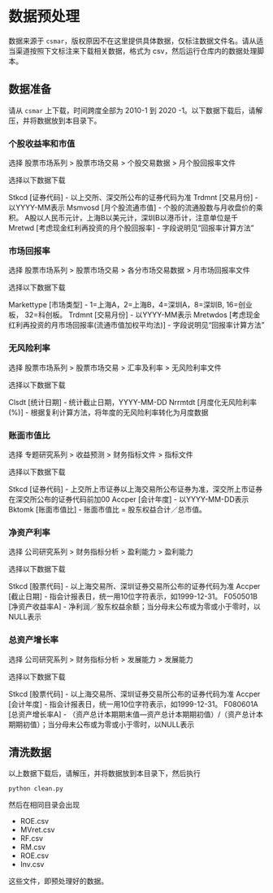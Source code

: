 # 数据预处理

数据来源于 `csmar`，版权原因不在这里提供具体数据，仅标注数据文件名。请从适当渠道按照下文标注来下载相关数据，格式为 csv，然后运行仓库内的数据处理脚本。

## 数据准备

请从 `csmar` 上下载，时间跨度全部为 2010-1 到 2020 -1。以下数据下载后，请解压，并将数据放到本目录下。

### 个股收益率和市值

选择 股票市场系列 > 股票市场交易 > 个股交易数据 > 月个股回报率文件

选择以下数据下载

Stkcd [证券代码] - 以上交所、深交所公布的证券代码为准
Trdmnt [交易月份] - 以YYYY-MM表示
Msmvosd [月个股流通市值] - 个股的流通股数与月收盘价的乘积。 A股以人民币元计，上海B以美元计，深圳B以港币计，注意单位是千
Mretwd [考虑现金红利再投资的月个股回报率] - 字段说明见“回报率计算方法”

### 市场回报率

选择 股票市场系列 > 股票市场交易 > 各分市场交易数据 > 月市场回报率文件

选择以下数据下载

Markettype [市场类型] - 1=上海A，2=上海B，4=深圳A，8=深圳B,  16=创业板， 32=科创板。
Trdmnt [交易月份] - 以YYYY-MM表示
Mretwdos [考虑现金红利再投资的月市场回报率(流通市值加权平均法)] - 字段说明见“回报率计算方法”

### 无风险利率

选择 股票市场系列 > 股票市场交易 > 汇率及利率 > 无风险利率文件

选择以下数据下载

Clsdt [统计日期] - 统计截止日期，YYYY-MM-DD
Nrrmtdt [月度化无风险利率(%)] - 根据复利计算方法，将年度的无风险利率转化为月度数据

### 账面市值比

选择 专题研究系列 > 收益预测 > 财务指标文件 > 指标文件

选择以下数据下载

Stkcd [证券代码] - 上交所上市证券以上海交易所公布证券为准，深交所上市证券在深交所公布的证券代码前加00
Accper [会计年度] - 以YYYY-MM-DD表示
Bktomk [账面市值比] - 账面市值比 = 股东权益合计／总市值。

### 净资产利率

选择 公司研究系列 > 财务指标分析 > 盈利能力 > 盈利能力

选择以下数据下载

Stkcd [股票代码] - 以上海交易所、深圳证券交易所公布的证券代码为准
Accper [截止日期] - 指会计报表日，统一用10位字符表示，如1999-12-31。
F050501B [净资产收益率A] - 净利润／股东权益余额；当分母未公布或为零或小于零时，以NULL表示

### 总资产增长率

选择 公司研究系列 > 财务指标分析 > 发展能力 > 发展能力

选择以下数据下载

Stkcd [股票代码] - 以上海交易所、深圳证券交易所公布的证券代码为准
Accper [会计年度] - 指会计报表日，统一用10位字符表示，如1999-12-31。
F080601A [总资产增长率A] - （资产总计本期期末值—资产总计本期期初值）/（资产总计本期期初值）；当分母未公布或为零或小于零时，以NULL表示

## 清洗数据

以上数据下载后，请解压，并将数据放到本目录下，然后执行

```shell
python clean.py
```

然后在相同目录会出现 

+ ROE.csv 
+ MVret.csv
+ RF.csv
+ RM.csv
+ ROE.csv
+ Inv.csv

这些文件，即预处理好的数据。

